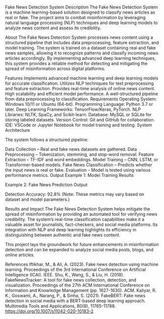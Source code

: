 Fake News Detection System
Description
The Fake News Detection System is a machine learning-based solution designed to classify news articles as real or fake. The project aims to combat misinformation by leveraging natural language processing (NLP) techniques and deep learning models to analyze news content and assess its credibility.

About
The Fake News Detection System processes news content using a structured pipeline that includes data preprocessing, feature extraction, and model training. The system is trained on a dataset containing real and fake news samples, allowing it to recognize patterns and classify incoming news articles accordingly. By implementing advanced deep learning techniques, this system provides a reliable method for detecting and mitigating the spread of misinformation across digital platforms.

Features
Implements advanced machine learning and deep learning models for accurate classification.
Utilizes NLP techniques for text preprocessing and feature extraction.
Provides real-time analysis of online news content.
High scalability and efficient model performance.
A well-structured pipeline from data preprocessing to classification.
Requirements
Operating System: Windows 10/11 or Ubuntu (64-bit).
Programming Language: Python 3.7 or later.
Deep Learning Frameworks: TensorFlow/Keras, PyTorch.
NLP Libraries: NLTK, SpaCy, and Scikit-learn.
Database: MySQL or SQLite for storing labeled datasets.
Version Control: Git and GitHub for collaboration.
IDE: VSCode or Jupyter Notebook for model training and testing.
System Architecture

The system follows a structured pipeline:

Data Collection – Real and fake news datasets are gathered.
Data Preprocessing – Tokenization, stemming, and stop-word removal.
Feature Extraction – TF-IDF and word embeddings.
Model Training – CNN, LSTM, or Transformer-based models.
Fake News Classification – Predicts whether the input news is real or fake.
Evaluation – Model is tested using various performance metrics.
Output
Example 1: Model Training Results

Example 2: Fake News Prediction Output

Detection Accuracy: 92.8%
(Note: These metrics may vary based on dataset and model parameters.)

Results and Impact
The Fake News Detection System helps mitigate the spread of misinformation by providing an automated tool for verifying news credibility. The system’s real-time classification capabilities make it a valuable asset for journalists, fact-checkers, and social media platforms. Its integration with NLP and deep learning highlights its efficiency in distinguishing between authentic and fake news content.

This project lays the groundwork for future enhancements in misinformation detection and can be expanded to analyze social media posts, blogs, and online articles.

References
Iftikhar, M., & Ali, A. (2023). Fake news detection using machine learning. Proceedings of the 3rd International Conference on Artificial Intelligence (ICAI). IEEE.
Shu, K., Wang, S., & Liu, H. (2018). FakeNewsTracker: A tool for fake news collection, detection, and visualization. Proceedings of the 27th ACM International Conference on Information and Knowledge Management (pp. 1627-1630). ACM.
Kaliyar, R. K., Goswami, A., Narang, P., & Sinha, S. (2021). FakeBERT: Fake news detection in social media with a BERT-based deep learning approach. Multimedia Tools and Applications, 80(8), 11765-11788. https://doi.org/10.1007/s11042-020-10183-2
